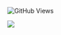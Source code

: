 ![GitHub Views](https://komarev.com/ghpvc/?username=torinasakura)

<img src='https://cr-skills-chart-widget.azurewebsites.net/api/api?username=torinasakura'></img>
